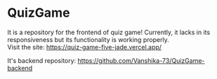 # QuizGame

It is a repository for the frontend of quiz game!
Currently, it lacks in its responsiveness but its functionality is working properly. <br>
Visit the site: https://quiz-game-five-jade.vercel.app/

It's backend repository: https://github.com/Vanshika-73/QuizGame-backend
